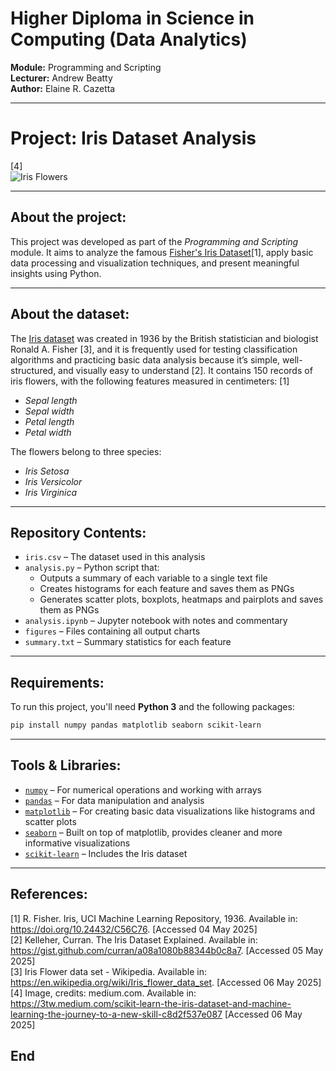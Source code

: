 # Higher Diploma in Science in Computing (Data Analytics)

**Module:** Programming and Scripting  
**Lecturer:** Andrew Beatty  
**Author:** Elaine R. Cazetta

---

# Project: Iris Dataset Analysis

[4]  
![Iris Flowers](https://miro.medium.com/v2/resize:fit:720/format:webp/0*11IwZmSKXw77eYz5)  

---

## About the project:

This project was developed as part of the *Programming and Scripting* module. It aims to analyze the famous [Fisher's Iris Dataset](https://archive.ics.uci.edu/dataset/53/iris)[1], apply basic data processing and visualization techniques, and present meaningful insights using Python.

---

## About the dataset:

The [Iris dataset](https://doi.org/10.24432/C56C76) was created in 1936 by the British statistician and biologist Ronald A. Fisher [3], and it is frequently used for testing classification algorithms and practicing basic data analysis because it’s simple, well-structured, and visually easy to understand [2]. It contains 150 records of iris flowers, with the following features measured in centimeters: [1]

- *Sepal length*
- *Sepal width*
- *Petal length*
- *Petal width*

The flowers belong to three species:

- *Iris Setosa*  
- *Iris Versicolor*  
- *Iris Virginica*  

---

## Repository Contents:    

- `iris.csv` – The dataset used in this analysis  
- `analysis.py` – Python script that:
  - Outputs a summary of each variable to a single text file
  - Creates histograms for each feature and saves them as PNGs
  - Generates scatter plots, boxplots, heatmaps and pairplots and saves them as PNGs
- `analysis.ipynb` – Jupyter notebook with notes and commentary
- `figures` – Files containing all output charts
- `summary.txt` – Summary statistics for each feature

---

## Requirements:    

To run this project, you'll need **Python 3** and the following packages:

```bash
pip install numpy pandas matplotlib seaborn scikit-learn
```

---

## Tools & Libraries:    

- [`numpy`](https://numpy.org/) – For numerical operations and working with arrays  
- [`pandas`](https://pandas.pydata.org/) – For data manipulation and analysis  
- [`matplotlib`](https://matplotlib.org/) – For creating basic data visualizations like histograms and scatter plots  
- [`seaborn`](https://seaborn.pydata.org/) – Built on top of matplotlib, provides cleaner and more informative visualizations  
- [`scikit-learn`](https://scikit-learn.org/stable/) – Includes the Iris dataset

---

## References:    
[1] R. Fisher. Iris, UCI Machine Learning Repository, 1936. Available in: https://doi.org/10.24432/C56C76. [Accessed 04 May 2025]  
[2] Kelleher, Curran. The Iris Dataset Explained. Available in: https://gist.github.com/curran/a08a1080b88344b0c8a7. [Accessed 05 May 2025]  
[3] Iris Flower data set - Wikipedia. Available in: https://en.wikipedia.org/wiki/Iris_flower_data_set. [Accessed 06 May 2025]  
[4] Image, credits: medium.com. Available in: https://3tw.medium.com/scikit-learn-the-iris-dataset-and-machine-learning-the-journey-to-a-new-skill-c8d2f537e087 [Accessed 06 May 2025]  

## End  
